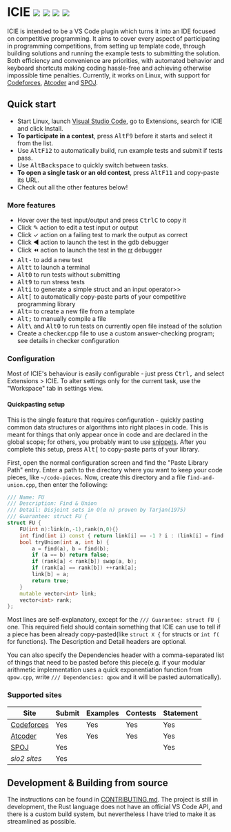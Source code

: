 # ICIE [![](https://travis-ci.org/pustaczek/icie.svg?branch=master)](https://travis-ci.org/pustaczek/icie) [![](https://img.shields.io/visual-studio-marketplace/d/pustaczek.icie.svg)](https://marketplace.visualstudio.com/items?itemName=pustaczek.icie) [![](https://img.shields.io/visual-studio-marketplace/v/pustaczek.icie.svg)](https://marketplace.visualstudio.com/items?itemName=pustaczek.icie) [![](https://img.shields.io/github/license/pustaczek/icie.svg)](https://github.com/pustaczek/icie/blob/master/LICENSE)

ICIE is intended to be a VS Code plugin which turns it into an IDE focused on competitive programming. It aims to cover every aspect of participating in programming competitions, from setting up template code, through building solutions and running the example tests to submitting the solution. Both efficiency and convenience are priorities, with automated behavior and keyboard shortcuts making coding hassle-free and achieving otherwise impossible time penalties. Currently, it works on Linux, with support for [Codeforces](https://codeforces.com), [Atcoder](https://atcoder.jp) and [SPOJ](https://www.spoj.com).

## Quick start

- Start Linux, launch [Visual Studio Code](https://code.visualstudio.com/), go to Extensions, search for ICIE and click Install.
- **To participate in a contest**, press <kbd>Alt</kbd><kbd>F9</kbd> before it starts and select it from the list.
- Use <kbd>Alt</kbd><kbd>F12</kbd> to automatically build, run example tests and submit if tests pass.
- Use <kbd>Alt</kbd><kbd>Backspace</kbd> to quickly switch between tasks.
- **To open a single task or an old contest**, press <kbd>Alt</kbd><kbd>F11</kbd> and copy-paste its URL.
- Check out all the other features below!

### More features

- Hover over the test input/output and press <kbd>Ctrl</kbd><kbd>C</kbd> to copy it
- Click ✎ action to edit a test input or output
- Click ✓ action on a failing test to mark the output as correct
- Click ◀ action to launch the test in the gdb debugger
- Click ⏪ action to launch the test in the [rr](https://rr-project.org/) debugger
- <kbd>Alt</kbd><kbd>-</kbd> to add a new test
- <kbd>Alt</kbd><kbd>t</kbd> to launch a terminal
- <kbd>Alt</kbd><kbd>0</kbd> to run tests without submitting
- <kbd>Alt</kbd><kbd>9</kbd> to run stress tests
- <kbd>Alt</kbd><kbd>i</kbd> to generate a simple struct and an input operator>>
- <kbd>Alt</kbd><kbd>[</kbd> to automatically copy-paste parts of your competitive programming library
- <kbd>Alt</kbd><kbd>=</kbd> to create a new file from a template
- <kbd>Alt</kbd><kbd>;</kbd> to manually compile a file
- <kbd>Alt</kbd><kbd>\\</kbd> and <kbd>Alt</kbd><kbd>0</kbd> to run tests on currently open file instead of the solution
- Create a checker.cpp file to use a custom answer-checking program; see details in checker configuration

### Configuration

Most of ICIE's behaviour is easily configurable - just press <kbd>Ctrl</kbd><kbd>,</kbd> and select Extensions > ICIE. To alter settings only for the current task, use the "Workspace" tab in settings view.

#### Quickpasting setup

This is the single feature that requires configuration - quickly pasting common data structures or algorithms into right places in code. This is meant for things that only appear once in code and are declared in the global scope; for others, you probably want to use [snippets](https://code.visualstudio.com/docs/editor/userdefinedsnippets). After you complete this setup, press <kbd>Alt</kbd><kbd>[</kbd> to copy-paste parts of your library.

First, open the normal configuration screen and find the "Paste Library Path" entry. Enter a path to the directory where you want to keep your code pieces, like `~/code-pieces`. Now, create this directory and a file `find-and-union.cpp`, then enter the following:
```cpp
/// Name: FU
/// Description: Find & Union
/// Detail: Disjoint sets in O(α n) proven by Tarjan(1975)
/// Guarantee: struct FU {
struct FU {
	FU(int n):link(n,-1),rank(n,0){}
	int find(int i) const { return link[i] == -1 ? i : (link[i] = find(link[i])); }
	bool tryUnion(int a, int b) {
		a = find(a), b = find(b);
		if (a == b) return false;
		if (rank[a] < rank[b]) swap(a, b);
		if (rank[a] == rank[b]) ++rank[a];
		link[b] = a;
		return true;
	}
	mutable vector<int> link;
	vector<int> rank;
};
```
Most lines are self-explanatory, except for the `/// Guarantee: struct FU {` one. This required field should contain something that ICIE can use to tell if a piece has been already copy-pasted(like `struct X {` for structs or `int f(` for functions). The Description and Detail headers are optional.

You can also specify the Dependencies header with a comma-separated list of things that need to be pasted before this piece(e.g. if your modular arithmetic implementation uses a quick exponentiation function from `qpow.cpp`, write `/// Dependencies: qpow` and it will be pasted automatically).

### Supported sites
| Site | Submit | Examples | Contests | Statement |
| - | - | - | - | - |
| [Codeforces](https://codeforces.com) | Yes | Yes | Yes | Yes |
| [Atcoder](https://atcoder.jp) | Yes | Yes | Yes | Yes |
| [SPOJ](https://spoj.com) | Yes | | | Yes |
| *sio2 sites* | Yes | | | |

## Development & Building from source

The instructions can be found in [CONTRIBUTING.md](https://github.com/pustaczek/icie/blob/master/CONTRIBUTING.md). The project is still in development, the Rust language does not have an official VS Code API, and there is a custom build system, but nevertheless I have tried to make it as streamlined as possible.
